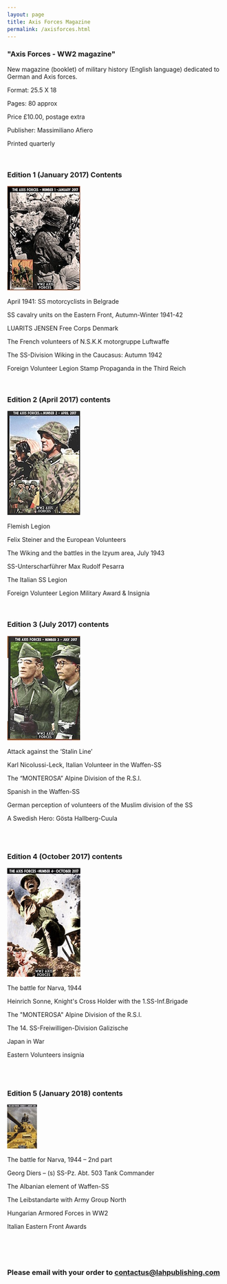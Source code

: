 ```yaml
---
layout: page
title: Axis Forces Magazine
permalink: /axisforces.html
---
```


<div id="axisforces">

  <h3>"Axis Forces - WW2 magazine"</h3>
  
  <p>New magazine (booklet) of military history (English language) dedicated to German and Axis forces.</p>

  <p>Format: 25.5 X 18</p>
  <p>Pages: 80 approx</p>
  <p>Price £10.00, postage extra</p>
  <p>Publisher: Massimiliano Afiero</p>
  <p>Printed quarterly</p> 
  
  <br />
  
  <h3>Edition 1 (January 2017) Contents</h3>
  <img src="./assets/Axis Forces cover 1.jpg" alt="Axis Forces first edition" class="books" />
  
  <p>April 1941: SS motorcyclists in Belgrade</p>
  <p>SS cavalry units on the Eastern Front, Autumn-Winter 1941-42</p>
  <p>LUARITS JENSEN Free Corps Denmark</p>
  <p>The French volunteers of N.S.K.K motorgruppe Luftwaffe</p>
  <p>The SS-Division Wiking in the Caucasus: Autumn 1942</p>
  <p>Foreign Volunteer Legion Stamp Propaganda in the Third Reich</p>
  
  <br />
  
  <h3>Edition 2 (April 2017) contents</h3>
  <img src="./assets/Axis Forces cover 2.jpg" alt="Axis Forces second edition" class="books" />
  
  <p>Flemish Legion</p>
  <p>Felix Steiner and the European Volunteers</p>
  <p>The Wiking and the battles in the Izyum area, July 1943</p>
  <p>SS-Unterscharführer Max Rudolf Pesarra</p>
  <p>The Italian SS Legion</p>
  <p>Foreign Volunteer Legion Military Award & Insignia</p>
  
  <br />
  
  <h3>Edition 3 (July 2017) contents</h3>
  <img src="./assets/Axis Forces cover 3.jpg" alt="Axis Forces third edition" class="books" />
  
  <p>Attack against the ‘Stalin Line’</p>
  <p>Karl Nicolussi-Leck, Italian Volunteer in the Waffen-SS</p>
  <p>The “MONTEROSA” Alpine Division of the R.S.I.</p>
  <p>Spanish in the Waffen-SS</p>
  <p>German perception of volunteers of the Muslim division of the SS</p>
  <p>A Swedish Hero: Gösta Hallberg-Cuula</p>
  
  <br />
  <br />
  
  <h3>Edition 4 (October 2017) contents</h3>
  <img src="./assets/Axis Forces cover 4.jpg" alt="Axis Forces fourth edition" class="books" />
  
  <p>The battle for Narva, 1944</p>
  <p>Heinrich Sonne, Knight's Cross Holder with the 1.SS-Inf.Brigade</p>
  <p>The "MONTEROSA" Alpine Division of the R.S.I.</p>
  <p>The 14. SS-Freiwilligen-Division Galizische</p>
  <p>Japan in War</p>
  <p>Eastern Volunteers insignia</p>
  
  <br />
  <br />
  
  <h3>Edition 5 (January 2018) contents</h3>
  <img src="./assets/Axis 005.jpg" alt="Axis Forces fifth edition" class="books" />
  
  <p>The battle for Narva, 1944 – 2nd part</p>
  <p>Georg Diers – (s) SS-Pz. Abt. 503 Tank Commander</p>
  <p>The Albanian element of Waffen-SS</p>
  <p>The Leibstandarte with Army Group North</p>
  <p>Hungarian Armored Forces in WW2</p>
  <p>Italian Eastern Front Awards</p>

  <br />
  <br />
  <br />
  
  <h3>Please email with your order to <a href="mailto:contactus@lahpublishing.com">contactus@lahpublishing.com</a></h3>

</div>

